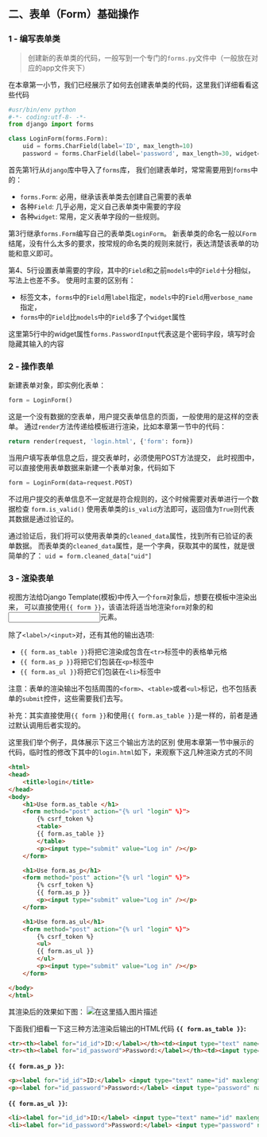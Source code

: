 ## 二、表单（Form）基础操作

### 1 - 编写表单类
>创建新的表单类的代码，一般写到一个专门的`forms.py`文件中（一般放在对应的app文件夹下）

在本章第一小节，我们已经展示了如何去创建表单类的代码，这里我们详细看看这些代码

```python
#usr/bin/env python
#-*- coding:utf-8- -*-
from django import forms

class LoginForm(forms.Form):
    uid = forms.CharField(label='ID', max_length=10)
    password = forms.CharField(label='password', max_length=30, widget=forms.PasswordInput)
```
首先第1行从`django`库中导入了`forms`库，
我们创建表单时，常常需要用到`forms`中的：
- `forms.Form`: 必用，继承该表单类去创建自己需要的表单
- 各种`Field`: 几乎必用，定义自己表单类中需要的字段
- 各种`widget`: 常用，定义表单字段的一些规则。


第3行继承`forms.Form`编写自己的表单类`LoginForm`。
新表单类的命名一般以`Form`结尾，没有什么太多的要求，按常规的命名类的规则来就行，表达清楚该表单的功能和意义即可。


第4、5行设置表单需要的字段，其中的`Field`和之前`models`中的`Field`十分相似，写法上也差不多。
使用时主要的区别有：
- 标签文本，`forms`中的`Field`用`label`指定，`models`中的`Field`用`verbose_name`指定，
- `forms`中的`Field`比`models`中的`Field`多了个`widget`属性


这里第5行中的widget属性`forms.PasswordInput`代表这是个密码字段，填写时会隐藏其输入的内容

### 2 - 操作表单

新建表单对象，即实例化表单：
```python
form = LoginForm()
```
这是一个没有数据的空表单，用户提交表单信息的页面，一般使用的是这样的空表单。
通过`render`方法传递给模板进行渲染，比如本章第一节中的代码：
```python
return render(request, 'login.html', {'form': form})
```

当用户填写表单信息之后，提交表单时，必须使用POST方法提交，
此时视图中，可以直接使用表单数据来新建一个表单对象，代码如下
```python
form = LoginForm(data=request.POST)
```
不过用户提交的表单信息不一定就是符合规则的，这个时候需要对表单进行一个数据检查
```form.is_valid()```
使用表单类的`is_valid`方法即可，返回值为`True`则代表其数据是通过验证的。

通过验证后，我们将可以使用表单类的`cleaned_data`属性，找到所有已验证的表单数据。
而表单类的`cleaned_data`属性，是一个字典，获取其中的属性，就是很简单的了：
`uid = form.cleaned_data["uid"]`

### 3 - 渲染表单
视图方法给Django Template(模板)中传入一个`form`对象后，想要在模板中渲染出来，
可以直接使用`{{ form }}`，该语法将适当地渲染`form`对象的<label>和<input>元素。

除了`<label>/<input>`对，还有其他的输出选项:
- `{{ form.as_table }}`将把它渲染成包含在`<tr>`标签中的表格单元格
- `{{ form.as_p }}`将把它们包装在`<p>`标签中
- `{{ form.as_ul }}`将把它们包装在`<li>`标签中

注意：表单的渲染输出不包括周围的`<form>`、`<table>`或者`<ul>`标记，也不包括表单的`submit`控件，这些需要我们去写。

补充：其实直接使用`{{ form }}`和使用`{{ form.as_table }}`是一样的，前者是通过默认调用后者实现的。


这里我们举个例子，具体展示下这三个输出方法的区别
使用本章第一节中展示的代码，临时性的修改下其中的`login.html`如下，来观察下这几种渲染方式的不同
```html
<html>
<head>
    <title>login</title>
</head>
<body>
    <h1>Use form.as_table </h1>
    <form method="post" action="{% url "login" %}">
        {% csrf_token %}
        <table>
        {{ form.as_table }}
        </table>
        <p><input type="submit" value="Log in" /></p>
    </form>

    <h1>Use form.as_p</h1>
    <form method="post" action="{% url "login" %}">
        {% csrf_token %}
        {{ form.as_p }}
        <p><input type="submit" value="Log in" /></p>
    </form>

    <h1>Use form.as_ul</h1>
    <form method="post" action="{% url "login" %}">
        {% csrf_token %}
        <ul>
        {{ form.as_ul }}
        </ul>
        <p><input type="submit" value="Log in" /></p>
    </form>

</body>
</html>
```
其渲染后的效果如下图：
![在这里插入图片描述](https://img-blog.csdnimg.cn/20201228173703803.png)

下面我们细看一下这三种方法渲染后输出的HTML代码
**`{{ form.as_table }}`:**
```html
<tr><th><label for="id_id">ID:</label></th><td><input type="text" name="id" maxlength="30" required id="id_id"></td></tr>
<tr><th><label for="id_password">Password:</label></th><td><input type="password" name="password" maxlength="30" required id="id_password"></td></tr>
```
**`{{ form.as_p }}`:**
```html
<p><label for="id_id">ID:</label> <input type="text" name="id" maxlength="30" required id="id_id"></p>
<p><label for="id_password">Password:</label> <input type="password" name="password" maxlength="30" required id="id_password"></p>
```
**`{{ form.as_ul }}`:**
```html
<li><label for="id_id">ID:</label> <input type="text" name="id" maxlength="30" required id="id_id"></li>
<li><label for="id_password">Password:</label> <input type="password" name="password" maxlength="30" required id="id_password"></li>
```